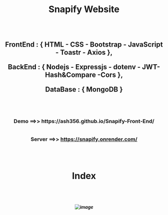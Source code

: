 
<h1 align="center"> 
  Snapify Website
</h1>
<br/>
<br/>
 
<h2 align="center"> 

FrontEnd : { HTML - CSS - Bootstrap - JavaScript - Toastr - Axios },

BackEnd : { Nodejs - Expressjs - dotenv - JWT- Hash&Compare -Cors },

DataBase : { MongoDB }

</h2>

<br/>
<br/>

<h3 align="center"> 
 Demo ==>> https://ash356.github.io/Snapify-Front-End/
<br/>
<br/>

Server ==>> https://snapify.onrender.com/
</h3>
<br/>
<br/>
<h1 align="center"> 
  Index 
</h1>
<br/>
<br/>
<h5 align="center"> 
  
  ![image](https://raw.githubusercontent.com/ash356/Project-Materials/main/images/Index.PNG?token=GHSAT0AAAAAAB5ZPZPR4AUZS4FHL7LTOUECZABJYJA)
</h5>



